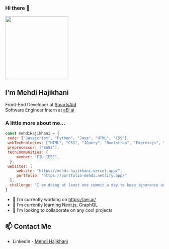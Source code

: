 ### Hi there 👋

<img width="200" height="200" src="https://user-images.githubusercontent.com/22078200/95149127-25a23700-0753-11eb-965e-d1748ff386a3.jpg">

<h2>I'm Mehdi Hajikhani</h2> 

Front-End Developer at <a href="https://play.google.com/store/apps/details?id=com.mehdi.smartsaid&hl=en_US">SmartsAid</a></br>
Software Engineer Intern at <a href="https://aei.ai/">aEi.ai</a>
</em></p>

### A little more about me...  

```javascript
const mehdiHajikhani = {
 code: ["Javascript", "Python", "Java", "HTML", "CSS"],
 webTechnologies: ["HTML", "CSS", "JQuery", "Bootstrap", "Expressjs", "Nodejs", "Reactjs", "Nextjs", "Redux", "MySQL", "MongoDB"],
 preprocessor: ["SASS"],
 techCommunities: {
     member: "FIU IEEE",
  },
 websites: [ 
     website: "https://mehdi-hajikhani.vercel.app/", 
     portfolio: "https://portfolio-mehdi.netlify.app/"
  ],
  challenge: "I am doing at least one commit a day to keep ignorance away"
}
```

- 🔭 I’m currently working on https://aei.ai/
- 🌱 I’m currently learning Next.js, GraphQL
- 👯 I’m looking to collaborate on any cool projects

## 📫 Contact Me
- LinkedIn - [Mehdi Hajikhani](https://www.linkedin.com/in/mehdi-hajikhani/)

